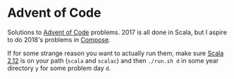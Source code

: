 # Advent of Code

Solutions to [Advent of Code] problems. 2017 is all done in Scala, but I aspire to do 2018's
problems in [Compose].

If for some strange reason you want to actually run them, make sure [Scala 2.12] is on your path
(`scala` and `scalac`) and then `./run.sh d` in some year directory `y` for some problem day `d`.

[Advent of Code]: https://adventofcode.com
[Compose]: https://github.com/samskivert/compose
[Scala 2.12]: http://scala-lang.org/download/2.12.0.html
